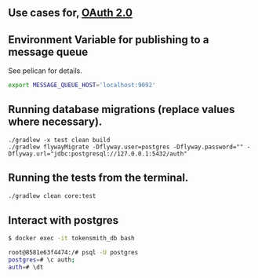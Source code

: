 Use cases for, [OAuth 2.0](http://tools.ietf.org/html/rfc6749)
---------------------------------------------------------------------------------------------------------------------


Environment Variable for publishing to a message queue
----------------------------------------------

See pelican for details.

```bash
export MESSAGE_QUEUE_HOST='localhost:9092'
```

Running database migrations (replace values where necessary).
----------------------------------------------------
```
./gradlew -x test clean build
./gradlew flywayMigrate -Dflyway.user=postgres -Dflyway.password="" -Dflyway.url="jdbc:postgresql://127.0.0.1:5432/auth"  
```

Running the tests from the terminal.
------------------------------------
```bash
./gradlew clean core:test
```

Interact with postgres
-----------------------

```bash
$ docker exec -it tokensmith_db bash

root@8581e63f4474:/# psql -U postgres
postgres=# \c auth;
auth=# \dt
```